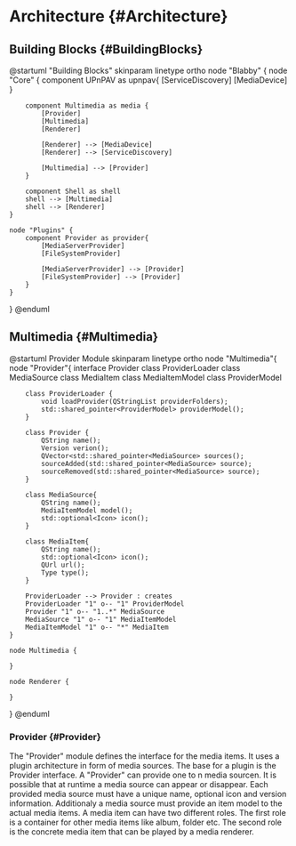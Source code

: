 <!--
SPDX-FileCopyrightText: 2021 Florian Weßel <florianwessel@gmx.net>

SPDX-License-Identifier: GPL-2.0-or-later
-->
# Architecture {#Architecture}

## Building Blocks {#BuildingBlocks}

@startuml "Building Blocks"
skinparam linetype ortho
node "Blabby" {
    node "Core" {
        component UPnPAV as upnpav{
            [ServiceDiscovery]
            [MediaDevice]
        }

        component Multimedia as media {
            [Provider]
            [Multimedia]
            [Renderer]

            [Renderer] --> [MediaDevice]
            [Renderer] --> [ServiceDiscovery]

            [Multimedia] --> [Provider]
        }

        component Shell as shell
        shell --> [Multimedia]
        shell --> [Renderer]
    }

    node "Plugins" {
        component Provider as provider{
            [MediaServerProvider]
            [FileSystemProvider]

            [MediaServerProvider] --> [Provider]
            [FileSystemProvider] --> [Provider]
        }
    }
}
@enduml

## Multimedia {#Multimedia}
@startuml Provider Module
skinparam linetype ortho
node "Multimedia"{
    node "Provider"{
        interface Provider
        class ProviderLoader
        class MediaSource
        class MediaItem 
        class MediaItemModel
        class ProviderModel

        class ProviderLoader {
            void loadProvider(QStringList providerFolders);
            std::shared_pointer<ProviderModel> providerModel();
        }

        class Provider {
            QString name();
            Version verion();
            QVector<std::shared_pointer<MediaSource> sources();
            sourceAdded(std::shared_pointer<MediaSource> source);
            sourceRemoved(std::shared_pointer<MediaSource> source);
        }

        class MediaSource{
            QString name();
            MediaItemModel model();
            std::optional<Icon> icon();
        }

        class MediaItem{
            QString name();
            std::optional<Icon> icon();
            QUrl url();
            Type type();
        }

        ProviderLoader --> Provider : creates
        ProviderLoader "1" o-- "1" ProviderModel 
        Provider "1" o-- "1..*" MediaSource
        MediaSource "1" o-- "1" MediaItemModel
        MediaItemModel "1" o-- "*" MediaItem
    }

    node Multimedia {

    }

    node Renderer {

    }
}
@enduml

### Provider {#Provider}
The "Provider" module defines the interface for the media items.
It uses a plugin architecture in form of media sources.
The base for a plugin is the Provider interface.
A "Provider" can provide one to n media sourcen.
It is possible that at runtime a media source can appear or disappear.
Each provided media source must have a unique name, optional icon and version information.
Additionaly a media source must provide an item model to the actual media items.
A media item can have two different roles.
The first role is a container for other media items like album, folder etc.
The second role is the concrete media item that can be played by a media renderer.
